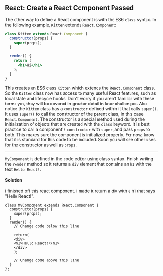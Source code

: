 ## React: Create a React Component Passed

The other way to define a React component is with the ES6 `class` syntax. In the following example, `Kitten` extends `React.Component`:

```jsx
class Kitten extends React.Component {
  constructor(props) {
    super(props);
  }

  render() {
    return (
      <h1>Hi</h1>
    );
  }
}
```

This creates an ES6 class `Kitten` which extends the `React.Component` class. So the `Kitten` class now has access to many useful React features, such as local state and lifecycle hooks. Don't worry if you aren't familiar with these terms yet, they will be covered in greater detail in later challenges. Also notice the `Kitten` class has a `constructor` defined within it that calls `super()`. It uses `super()` to call the constructor of the parent class, in this case `React.Component`. The constructor is a special method used during the initialization of objects that are created with the `class` keyword. It is best practice to call a component's `constructor` with `super`, and pass `props` to both. This makes sure the component is initialized properly. For now, know that it is standard for this code to be included. Soon you will see other uses for the constructor as well as `props`.

------

`MyComponent` is defined in the code editor using class syntax. Finish writing the `render` method so it returns a `div` element that contains an `h1` with the text `Hello React!`.



#### Solution 

I finished off this react component. I made it return a div with a h1 that says "Hello React!". 

`````react
class MyComponent extends React.Component {
  constructor(props) {
    super(props);
  }
  render() {
    // Change code below this line

    return(
    <div> 
    <h1>Hello React!</h1>
    </div>
    );

    // Change code above this line
  }
};
`````